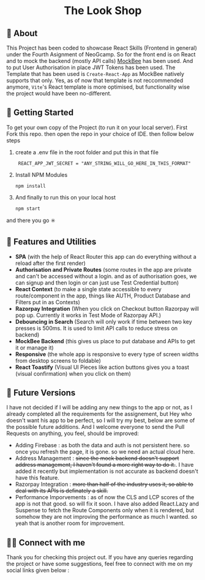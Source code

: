 <h1 align="center">The Look Shop</h1>


## 🙂 About
This Project has been coded to showcase React Skills (Frontend in general) under the Fourth Asignment of NeoGcamp. So for the front end is on React and to mock the backend (mostly API calls) [MockBee](https://mockbee.netlify.app/) has been used. And to put User Authorisation in place JWT Tokens has been used. The Template that has been used is `Create-React-App` as MockBee natively supports that only. Yes, as of now that template is not reccommended anymore, `Vite`'s React template is more optimised, but functionality wise the project would have been no-different.

## 🏁 Getting Started
To get your own copy of the Project (to run it on your local server). First Fork this repo. then open the repo in your choice of IDE. then follow below steps
1. create a .env file in the root folder and put this in that file
    ```
     REACT_APP_JWT_SECRET = "ANY_STRING_WILL_GO_HERE_IN_THIS_FORMAT"
    ```
2. Install NPM Modules
    ```
    npm install
    ```
3. And finally to run this on your local host
    ```
    npm start
    ```
and there you go ✳️
## 🚀 Features and Utilities
- **SPA** (with the help of React Router this app can do everything without a reload after the first render)
- **Authorisation and Private Routes** (some routes in the app are private and can't be accessed without a login. and as of authorisation goes, we can signup and then login or can just use Test Credential button)
- **React Context** (to make a single state accessible to every route/component in the app, things like AUTH, Product Database and Filters put in as Contexts)
- **Razorpay Integration** (When you click on Checkout button Razorpay will pop up. Currently it works in Test Mode of Razorpay API.)
- **Debouncing in Search** (Search will only work if time between two key presses is 500ms. It is used to limit API calls to reduce stress on backend)
- **MockBee Backend** (this gives us place to put database and APIs to get it or manage it)
- **Responsive** (the whole app is responsive to every type of screen widths from desktop screens to foldable)
- **React Toastify** (Visual UI Pieces like action buttons gives you a toast (visual confirmation) when you click on them)



## 🎈 Future Versions
I have not decided if I will be adding any new things to the app or not, as I already completed all the requirements for the assignement, but Hey who doesn't want his app to be perfect, so I will try my best, below are some of the possible future additions. And I welcome everyone to send the Pull Requests on anything, you feel, should be improved:
- Adding Firebase : as both the data and auth is not persistent here. so once you refresh the page, it is gone. so we need an actual cloud here.
- Address Management : <strike>since the mock backend doesn't support address management, I haven't found a more right way to do it.</strike>. I have added it recently but implementation is not accurate as backend doesn't have this feature.
- Razorpay Integration : <strike>more than half of the industry uses it, so able to deal with its APIs is definately a skill.</strike>
- Performance Imporvements : as of now the CLS and LCP scores of the app is not that good. so will fix it soon. I have also added React.Lazy and Suspense to fetch the Route Components only when it is rendered, but somehow they are not improving the performance as much I wanted. so yeah that is another room for improvement.
## 🤜🤛 Connect with me
Thank you for checking this project out. If you have any queries regarding the project or have some suggestions, feel free to connect with me on my social links given below :

